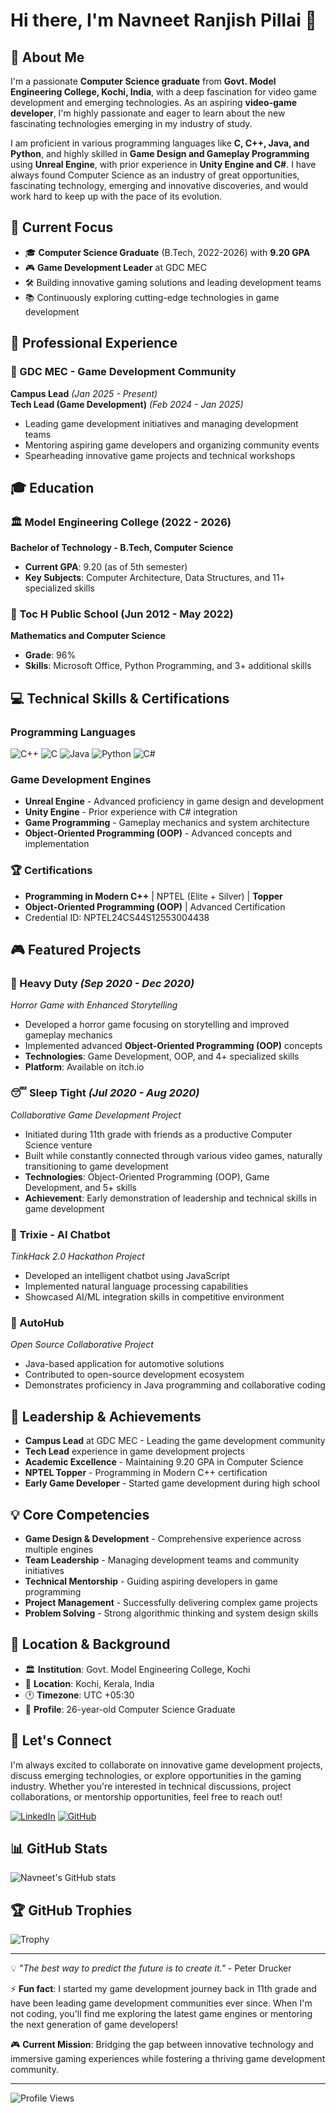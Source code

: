 # Hi there, I'm Navneet Ranjish Pillai 👋

## 🚀 About Me

I'm a passionate **Computer Science graduate** from **Govt. Model Engineering College, Kochi, India**, with a deep fascination for video game development and emerging technologies. As an aspiring **video-game developer**, I'm highly passionate and eager to learn about the new fascinating technologies emerging in my industry of study.

I am proficient in various programming languages like **C, C++, Java, and Python**, and highly skilled in **Game Design and Gameplay Programming** using **Unreal Engine**, with prior experience in **Unity Engine and C#**. I have always found Computer Science as an industry of great opportunities, fascinating technology, emerging and innovative discoveries, and would work hard to keep up with the pace of its evolution.

## 🎯 Current Focus

- 🎓 **Computer Science Graduate** (B.Tech, 2022-2026) with **9.20 GPA**
- 🎮 **Game Development Leader** at GDC MEC
- 🛠️ Building innovative gaming solutions and leading development teams
- 📚 Continuously exploring cutting-edge technologies in game development

## 💼 Professional Experience

### 🎯 GDC MEC - Game Development Community
**Campus Lead** *(Jan 2025 - Present)*  
**Tech Lead (Game Development)** *(Feb 2024 - Jan 2025)*
- Leading game development initiatives and managing development teams
- Mentoring aspiring game developers and organizing community events
- Spearheading innovative game projects and technical workshops

## 🎓 Education

### 🏛️ Model Engineering College (2022 - 2026)
**Bachelor of Technology - B.Tech, Computer Science**
- **Current GPA**: 9.20 (as of 5th semester)
- **Key Subjects**: Computer Architecture, Data Structures, and 11+ specialized skills

### 🏫 Toc H Public School (Jun 2012 - May 2022)
**Mathematics and Computer Science**
- **Grade**: 96%
- **Skills**: Microsoft Office, Python Programming, and 3+ additional skills

## 💻 Technical Skills & Certifications

### Programming Languages
![C++](https://img.shields.io/badge/C++-00599C?style=for-the-badge&logo=c%2B%2B&logoColor=white)
![C](https://img.shields.io/badge/C-00599C?style=for-the-badge&logo=c&logoColor=white)
![Java](https://img.shields.io/badge/Java-ED8B00?style=for-the-badge&logo=java&logoColor=white)
![Python](https://img.shields.io/badge/Python-3776AB?style=for-the-badge&logo=python&logoColor=white)
![C#](https://img.shields.io/badge/C%23-239120?style=for-the-badge&logo=c-sharp&logoColor=white)

### Game Development Engines
- **Unreal Engine** - Advanced proficiency in game design and development
- **Unity Engine** - Prior experience with C# integration
- **Game Programming** - Gameplay mechanics and system architecture
- **Object-Oriented Programming (OOP)** - Advanced concepts and implementation

### 🏆 Certifications
- **Programming in Modern C++** | NPTEL (Elite + Silver) | **Topper**
- **Object-Oriented Programming (OOP)** | Advanced Certification
- Credential ID: NPTEL24CS44S12553004438

## 🎮 Featured Projects

### 🎯 Heavy Duty *(Sep 2020 - Dec 2020)*
*Horror Game with Enhanced Storytelling*
- Developed a horror game focusing on storytelling and improved gameplay mechanics
- Implemented advanced **Object-Oriented Programming (OOP)** concepts
- **Technologies**: Game Development, OOP, and 4+ specialized skills
- **Platform**: Available on itch.io

### 😴 Sleep Tight *(Jul 2020 - Aug 2020)*
*Collaborative Game Development Project*
- Initiated during 11th grade with friends as a productive Computer Science venture
- Built while constantly connected through various video games, naturally transitioning to game development
- **Technologies**: Object-Oriented Programming (OOP), Game Development, and 5+ skills
- **Achievement**: Early demonstration of leadership and technical skills in game development

### 🤖 Trixie - AI Chatbot
*TinkHack 2.0 Hackathon Project*
- Developed an intelligent chatbot using JavaScript
- Implemented natural language processing capabilities
- Showcased AI/ML integration skills in competitive environment

### 🚗 AutoHub
*Open Source Collaborative Project*
- Java-based application for automotive solutions
- Contributed to open-source development ecosystem
- Demonstrates proficiency in Java programming and collaborative coding

## 🌟 Leadership & Achievements

- **Campus Lead** at GDC MEC - Leading the game development community
- **Tech Lead** experience in game development projects
- **Academic Excellence** - Maintaining 9.20 GPA in Computer Science
- **NPTEL Topper** - Programming in Modern C++ certification
- **Early Game Developer** - Started game development during high school

## 💡 Core Competencies

- **Game Design & Development** - Comprehensive experience across multiple engines
- **Team Leadership** - Managing development teams and community initiatives
- **Technical Mentorship** - Guiding aspiring developers in game programming
- **Project Management** - Successfully delivering complex game projects
- **Problem Solving** - Strong algorithmic thinking and system design skills

## 📍 Location & Background

- 🏛️ **Institution**: Govt. Model Engineering College, Kochi
- 📍 **Location**: Kochi, Kerala, India
- 🕐 **Timezone**: UTC +05:30
- 🎂 **Profile**: 26-year-old Computer Science Graduate

## 🤝 Let's Connect

I'm always excited to collaborate on innovative game development projects, discuss emerging technologies, or explore opportunities in the gaming industry. Whether you're interested in technical discussions, project collaborations, or mentorship opportunities, feel free to reach out!

[![LinkedIn](https://img.shields.io/badge/LinkedIn-0077B5?style=for-the-badge&logo=linkedin&logoColor=white)](https://www.linkedin.com/in/navneet-ranjish-pillai/)
[![GitHub](https://img.shields.io/badge/GitHub-100000?style=for-the-badge&logo=github&logoColor=white)](https://github.com/Lionel-Logan)

## 📊 GitHub Stats

![Navneet's GitHub stats](https://github-readme-stats.vercel.app/api?username=Lionel-Logan&show_icons=true&theme=radical)

## 🏆 GitHub Trophies

![Trophy](https://github-profile-trophy.vercel.app/?username=Lionel-Logan&theme=radical&no-frame=false&no-bg=false&margin-w=4)

---

💡 *"The best way to predict the future is to create it."* - Peter Drucker

⚡ **Fun fact**: I started my game development journey back in 11th grade and have been leading game development communities ever since. When I'm not coding, you'll find me exploring the latest game engines or mentoring the next generation of game developers!

🎮 **Current Mission**: Bridging the gap between innovative technology and immersive gaming experiences while fostering a thriving game development community.

---

![Profile Views](https://komarev.com/ghpvc/?username=Lionel-Logan&color=blueviolet)
